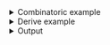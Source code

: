 <details><summary>Combinatoric example</summary>

```no_run
#[derive(Debug, Clone)]
pub struct Options {
    verbosity: usize,
}

pub fn options() -> OptionParser<Options> {
    let verbosity = short('v')
        .long("verbose")
        .help("Increase the verbosity level")
        .req_flag(())
        .count();

    construct!(Options { verbosity }).to_options()
}

fn main() {
    println!("{:?}", options().run())
}
```

</details>
<details><summary>Derive example</summary>

```no_run
#[derive(Debug, Clone, Bpaf)]
#[bpaf(options)]
pub struct Options {
    /// Increase the verbosity level
    #[bpaf(short('v'), long("verbose"), req_flag(()), count)]
    verbosity: usize,
}

fn main() {
    println!("{:?}", options().run())
}
```

</details>
<details><summary>Output</summary>

In `--help` message `req_flag` look similarly to [`switch`](NamedArg::switch) and
[`flag`](NamedArg::flag)


<div class='bpaf-doc'>
$ app --help<br>
<p><b>Usage</b>: <tt><b>app</b></tt> [<tt><b>-v</b></tt>]...</p><p><div>
<b>Available options:</b></div><dl><dt><tt><b>-v</b></tt>, <tt><b>--verbose</b></tt></dt>
<dd>Increase the verbosity level</dd>
<dt><tt><b>-h</b></tt>, <tt><b>--help</b></tt></dt>
<dd>Prints help information</dd>
</dl>
</p>
<style>
div.bpaf-doc {
    padding: 14px;
    background-color:var(--code-block-background-color);
    font-family: "Source Code Pro", monospace;
    margin-bottom: 0.75em;
}
div.bpaf-doc dt { margin-left: 1em; }
div.bpaf-doc dd { margin-left: 3em; }
div.bpaf-doc dl { margin-top: 0; padding-left: 1em; }
div.bpaf-doc  { padding-left: 1em; }
</style>
</div>


Since parser uses `req_flag` it succeeds exactly 0 times if there's no parameters


<div class='bpaf-doc'>
$ app <br>
Options { verbosity: 0 }
</div>


If it was specified - `count` tracks it a discards parsed values


<div class='bpaf-doc'>
$ app -vvv<br>
Options { verbosity: 3 }
</div>


<div class='bpaf-doc'>
$ app --verbose --verbose<br>
Options { verbosity: 2 }
</div>

</details>